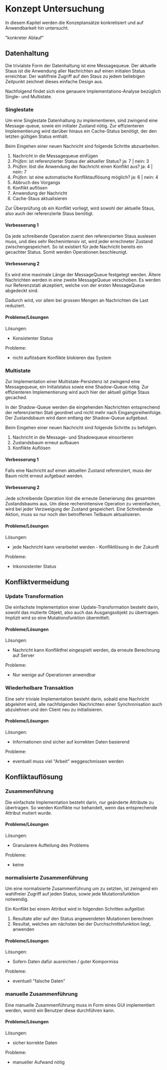

# Konzept Untersuchung


In diesem Kapitel werden die Konzeptansätze konkretisiert und auf Anwendbarkeit hin untersucht.

"konkreter Ablauf"


## Datenhaltung
Die trivialste Form der Datenhaltung ist eine Messagequeue. Der aktuelle Staus ist die Anwendung aller Nachrichten auf einen initialen Status erreichbar.
Der wahlfreie Zugriff auf den Staus zu jedem beliebigen Zeitpunkt zeichnet dieses einfache Design aus. 

Nachfolgend findet sich eine genauere Implementations-Analyse bezüglich Single- und Multistate.

### Singlestate
Um eine Singlestate Datenhaltung zu implementieren, sind zwingend eine Message-queue, sowie ein initialer Zustand nötig. Zur effizienteren Implementierung wird darüber hinaus ein Cache-Status benötigt, der den letzten gültigen Status enthält.

Beim Eingehen einer neuen Nachricht sind folgende Schritte abzuarbeiten.

1. Nachricht in die Messagequeue einfügen
2. _Prüfen_: ist referenzierter Status der aktueller Status? ja: 7 | nein: 3
3. _Prüfen_: löst die Anwendung der Nachricht einen Konflikt aus? ja: 4 | nein: 7 
4. _Prüfen_: ist eine automatische Konfliktauflösung möglich? ja: 6 | nein: 4
5. Abbruch des Vorgangs
6. Konflikt auflösen
7. Anwendung der Nachricht
8. Cache-Staus aktualisieren

Zur Überprüfung ob ein Konflikt vorliegt, wird sowohl der aktuelle Staus, also auch der referenzierte Staus benötigt.

#### Verbesserung 1
Da jede schreibende Operation zuerst den referenzierten Staus auslesen muss, und dies sehr Rechenintensiv ist, wird jeder errechneter Zustand zwischengespeichert. So ist existiert für jede Nachricht bereits ein gecachter Status. Somit werden Operationen beschleunigt.

#### Verbesserung 2
Es wird eine maximale Länge der MessageQueue festgelegt werden. Ältere Nachrichten werden in eine zweite MessageQueue verschoben. Es werden nur Referenzstati akzeptiert, welche von der ersten MessageQueue abgedeckt sind.

Dadurch wird, vor allem bei grossen Mengen an Nachrichten die Last reduziert.

<!-- #### Anwendungsbeispiel Synchronisation von Kontakten
Anhand des Beispiels "[Synchronisation von Kontakten]" 

##### Szenario 1
Hinzufügen -> Konfliktfrei

##### Szenario 2
Anpassen der primären Tel-NR -> Konflit, falls bereits geändert seit referenz status

##### Szenario 3
Ändern des Namens -> Konflikt, falls bereits geändert

##### Szenario 4
Hinzufügen pers. Info -> immer überschreiben, Eigenverantwortung -->



#### Probleme/Lösungen
Lösungen:
- Konsistenter Status

Probleme:
- nicht auflösbare Konflikte blokieren das System



### Multistate
Zur Implementation einer Multistate-Persistenz ist zwingend eine Messagequeue, ein Initialstatus sowie eine Shadow-Queue nötig. Zur effizienteren Implementierung wird auch hier der aktuell gültige Staus gecached.

In der Shadow-Queue werden die eingehenden Nachrichten entsprechend der referenzierten Stati geordnet und nicht mehr nach Eingangsreihenfolge.
Der Zustandsbaum wird dann entlang der Shadow-Queue aufgebaut.

Beim Eingehen einer neuen Nachricht sind folgende Schritte zu befolgen.

1. Nachricht in die Message- und Shadowqueue einsortieren
3. Zustandsbaum erneut aufbauen
4. Konflikte Auflösen

#### Verbesserung 1
Falls eine Nachricht auf einen aktuellen Zustand referenziert, muss der Baum nicht erneut aufgebaut werden.

#### Verbesserung 2
Jede schreibende Operation löst die erneute Generierung des gesamten Zustandsbaums aus. Um diese rechenintensive Operation zu vereinfachen, wird bei jeder Verzweigung der Zustand gespeichert. Eine Schreibende Aktion, muss so nur noch den betroffenen Teilbaum aktualisieren.


<!-- #### Anwendungsbeispiel Synchronisation von Kontakten

##### Szenario 1
Hinzufügen -> Konfliktfrei

##### Szenario 2
Anpassen der primären Tel-NR -> Konflit => eigener Zweig. Möglicherweise aktiver Zweig.

##### Szenario 3
Ändern des Namens -> Konflikt => eigener Zweig. Möglicherweise aktiver Zweig

##### Szenario 4
Hinzufügen pers. Info -> immer überschreiben, Eigenverantwortung -->



#### Probleme/Lösungen
Lösungen:
- jede Nachricht kann verarbeitet werden - Konfliktlösung in der Zukunft

Probleme:
- Inkonsistenter Status




## Konfliktvermeidung

### Update Transformation
Die einfachste Implementation einer Update-Transformation besteht darin, sowohl das mutierte Objekt, also auch das Ausgangsobjekt zu übertragen. Implizit wird so eine Mutationsfunktion übermittelt.
<!-- Übermittlung von ausführbarem Code ist nicht sinnvoll -->


#### Probleme/Lösungen
Lösungen:
- Nachricht kann Konfliktfrei eingespielt werden, da erneute Berechnung auf Server

Probleme:
- Nur wenige auf Operationen anwendbar 


### Wiederholbare Transaktion
Eine sehr triviale Implementation besteht darin, sobald eine Nachricht abgelehnt wird, alle nachfolgenden Nachrichten einer Synchronisation auch abzulehnen und den Client neu zu initialisieren.

<!-- #### Anwendungsbeispiel Synchronisation von Kontakten
Es werden keine spezifischen Konflikte gelöst. Es wird nur verhindert dass es zu Logischen Fehlern auf höheren Schichten kommt, da keine Mutation Synchronisiert wird, die auf nicht akzeptierten Daten fusst. -->

#### Probleme/Lösungen
Lösungen:
- Informationen sind sicher auf korrekten Daten basierend

Probleme:
- eventuell muss viel "Arbeit" weggeschmissen werden



## Konfliktauflösung

### Zusammenführung
Die einfachste Implementation besteht darin, nur geänderte Attribute zu übertragen. So werden Konflikte nur behandelt, wenn das entsprechende Attribut mutiert wurde.


<!-- #### Anwendungsbeispiel Synchronisation von Kontakten
Attribute werden einzeln in eine Mutationsfunktion gepackt

Exkluxive Daten -> direkt überschreiben
Gemeinsame Daten -> Kontext verändert? -> sonst Konflikt
Dynamische Daten -> nicht synchronisierbar
Statische Daten -> direkt überschreiben
Temporäre Daten -> direkt überschreiben

Unabhängige Daten => Kontext = Daten selbst

#### Anwendungsbeispiel Synchronisation von Kontakten

##### Szenario 1
Hinzufügen -> Konfliktfrei

##### Szenario 2
Anpassen der primären Tel-NR -> Kontext ist Name, Gemeinsame Daten, keine allgemeingültige Mutationsfunktion => Konflikt manuell auflösen

##### Szenario 3
Ändern des Namens -> Falls noch nicht geändert kein Konflikt

##### Szenario 4
Hinzufügen pers. Info -> immer überschreiben, Eigenverantwortung da temp. -->

#### Probleme/Lösungen
Lösungen:
- Granularere Aufteilung des Problems

Probleme:
- keine


### normalisierte Zusammenführung
Um eine normalisierte Zusammenführung um zu setzten, ist zwingend ein wahlfreier Zugriff auf jeden Status, sowie jede Mutationsfunktion notwendig.

Ein Konflikt bei einem Attribut wird in folgenden Schritten aufgelöst:

1. Resultate aller auf den Status angewendeten Mutationen berechnen
2. Resultat, welches am nächsten bei der Durchschnittsfunktion liegt, anwenden



<!-- ##### Szenario 1
Hinzufügen -> Konfliktfrei

##### Szenario 2
Anpassen der primären Tel-NR -> Grösse bezüglich "Richtigkeit" im Adressbuch
(Richtiges Format/Landesvorwahl etc.)

##### Szenario 3
Ändern des Namens -> nicht möglich

##### Szenario 4
Hinzufügen pers. Info -> nicht möglich -->

#### Probleme/Lösungen
Lösungen:
- Sofern Daten dafür ausreichen / guter Kompormiss

Probleme:
- eventuell "falsche Daten"


### manuelle Zusammenführung
Eine manuelle Zusammenführung muss in Form eines GUI implementiert werden, womit ein Benutzer diese durchführen kann.

#### Probleme/Lösungen
Lösungen:
- sicher korrekte Daten

Probleme:
- manueller Aufwand nötig




<!-- 
## Allgemein
Die drei verschiedenen Teilkonzepte für Datenhaltung, Konfliktvermeidung und Konfliktauflösung können nicht in jeder Konfiguration miteinander kombiniert werden.

{Bild: Datenhaltung + Konfliktvermeidung + Konfliktauflösung}

Die folgenden Kapitel befassen sich mit den möglichen Ausprägungen sowie deren Bewertungen.



## Datenhaltung

Die beiden Konzeptansätze zur Datenhaltung, Single- und Multi-State, sind nicht gemeinsam Implementierbar. Beide decken einen überlappenden Funktionsbereich ab, bieten aber spezifische Vor. und Nachteile. Eine Gegenüberstellung und Bewertung der beiden Ansätze ist im folgenden Kapitel aufgeführt.


### Gegenüberstellung


-------------------------------------------------------------------------------
__Eigenschaft__             __Beschreibung__                __S__   __M__
--------------------------- ------------------------------- ------- -----------
__Implementation__          besthende Implemenationen       einfach komplex

__Konsistente Abfragen__    Resultate bleiben gleich        ja      nein

__Konfliktauflösung__       Zeitpunkt der Auflösung         fix     bel.

__Performance__                                             gut     aufwändig 
-------------------------------------------------------------------------------


Single:


Multi:
Eine wiederholte Abfrage muss nicht das selbe Resultat liefern. Und ein Status kann sich in der Vergangenheit ändern. Der Status wird zwar über die Zeit richtiger - aber auf den "falschen" Daten basierte Entscheidungen sind bereits getroffen.
Die Konfliktauflösung kann 


### Auswahl


## Konfliktvermeidung
non-exklusiv

### Bewertung
### Auswahl


## Konfliktauflösung
non-exklusiv

### Bewertung
### Auswahl



-->